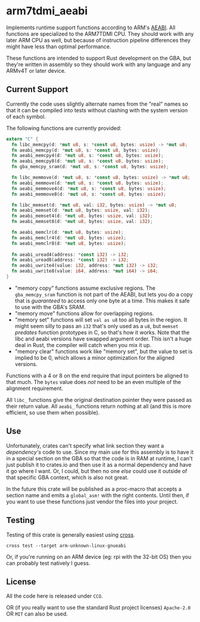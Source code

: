 # arm7tdmi_aeabi

Implements runtime support functions according to ARM's [AEABI][aeabi]. All
functions are specialized to the ARM7TDMI CPU. They should work with any later
ARM CPU as well, but because of instruction pipeline differences they might have
less than optimal performance.

[aeabi]: https://github.com/ARM-software/abi-aa/blob/main/rtabi32/rtabi32.rst

These functions are intended to support Rust development on the GBA, but they're
written in assembly so they should work with any language and any ARMv4T or
later device.

## Current Support

Currently the code uses slightly alternate names from the "real" names so that
it can be compiled into tests without clashing with the system version of each
symbol.

The following functions are currently provided:

```rust
extern "C" {
  fn libc_memcpy(d: *mut u8, s: *const u8, bytes: usize) -> *mut u8;
  fn aeabi_memcpy(d: *mut u8, s: *const u8, bytes: usize);
  fn aeabi_memcpy4(d: *mut u8, s: *const u8, bytes: usize);
  fn aeabi_memcpy8(d: *mut u8, s: *const u8, bytes: usize);
  fn gba_memcpy_sram(d: *mut u8, s: *const u8, bytes: usize);

  fn libc_memmove(d: *mut u8, s: *const u8, bytes: usize) -> *mut u8;
  fn aeabi_memmove(d: *mut u8, s: *const u8, bytes: usize);
  fn aeabi_memmove4(d: *mut u8, s: *const u8, bytes: usize);
  fn aeabi_memmove8(d: *mut u8, s: *const u8, bytes: usize);

  fn libc_memset(d: *mut u8, val: i32, bytes: usize) -> *mut u8;
  fn aeabi_memset(d: *mut u8, bytes: usize, val: i32);
  fn aeabi_memset4(d: *mut u8, bytes: usize, val: i32);
  fn aeabi_memset8(d: *mut u8, bytes: usize, val: i32);

  fn aeabi_memclr(d: *mut u8, bytes: usize);
  fn aeabi_memclr4(d: *mut u8, bytes: usize);
  fn aeabi_memclr8(d: *mut u8, bytes: usize);
  
  fn aeabi_uread4(address: *const i32) -> i32;
  fn aeabi_uread8(address: *const i32) -> i32;
  fn aeabi_uwrite4(value: i32, address: *mut i32) -> i32;
  fn aeabi_uwrite8(value: i64, address: *mut i64) -> i64;
}
```

* "memory copy" functions assume exclusive regions. The `gba_memcpy_sram`
  function is not part of the AEABI, but lets you do a copy that is *guaranteed*
  to access only one byte at a time. This makes it safe to use with the GBA's
  SRAM.
* "memory move" functions allow for overlapping regions.
* "memory set" functions will set `val as u8` too all bytes in the region. It
  might seem silly to pass an `i32` that's only used as a `u8`, but `memset`
  *predates* function prototypes in C, so that's how it works. Note that the
  libc and aeabi versions have swapped argument order. This isn't a huge deal in
  Rust, the compiler will catch when you mix it up.
* "memory clear" functions work like "memory set", but the value to set is
  implied to be 0, which allows a minor optimization for the aligned versions.

Functions with a 4 or 8 on the end require that input pointers be aligned to
that much. The `bytes` value does *not* need to be an even multiple of the
alignment requirement.

All `libc_` functions give the original destination pointer they were passed as
their return value. All `aeabi_` functions return nothing at all (and this is
more efficient, so use them when possible).

## Use

Unfortunately, crates can't specify what link section they want a *dependency's*
code to use. Since my main use for this assembly is to have it in a special
section on the GBA so that the code is in RAM at runtime, I can't just publish
it to crates.io and then use it as a normal dependency and have it go where I
want. Or, I could, but then no one *else* could use it outside of that specific
GBA context, which is also not great.

In the future this crate will be published as a proc-macro that accepts a
section name and emits a `global_asm!` with the right contents. Until then, if
you want to use these functions just vendor the files into your project.

## Testing

Testing of this crate is generally easiest using [cross][cross-rs].

[cross-rs]: https://github.com/cross-rs/cross

```
cross test --target arm-unknown-linux-gnueabi
```

Or, if you're running on an ARM device (eg: rpi with the 32-bit OS) then you can
probably test natively I guess.

## License

All the code here is released under `CCO`.

OR (if you really want to use the standard Rust project licenses) `Apache-2.0` OR
`MIT` can also be used.
